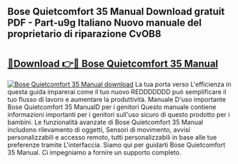 ## Bose Quietcomfort 35 Manual Download gratuit PDF - Part-u9g Italiano Nuovo manuale del proprietario di riparazione CvOB8

# <h2><a href="http://dfdsk30.blite.top/?on=Bose+Quietcomfort+35+Manual">🔗Download 👉🔴 Bose Quietcomfort 35 Manual</a></h2>

[![Bose Quietcomfort 35 Manual download](https://i.imgur.com/lujVjoI.png)](http://dfdsk30.blite.top/?on=Bose+Quietcomfort+35+Manual)
La tua porta verso L'efficienza in questa guida imparerai come il tuo nuovo REDDDDDDD può semplificare il tuo flusso di lavoro e aumentare la produttività. Manuale D'uso importante Bose Quietcomfort 35 ManualD per i genitori Questo manuale contiene informazioni importanti per i genitori sull'uso sicuro di questo prodotto per i bambini. Le funzionalità avanzate di Bose Quietcomfort 35 Manual includono rilevamento di oggetti, Sensori di movimento, avvisi personalizzabili e accesso remoto, tutti personalizzabili in base alle tue preferenze tramite L'interfaccia. Siamo qui per guidarti Bose Quietcomfort 35 Manual. Ci impegniamo a fornire un supporto completo.
